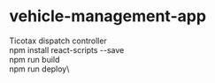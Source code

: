 # vehicle-management-app
Ticotax dispatch controller\
npm install react-scripts --save\
npm run build\
npm run deploy\
